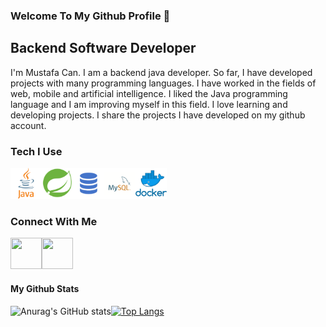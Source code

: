 <h3>Welcome To My Github Profile 👋 </h3>

<h2>Backend Software Developer</h2>

I'm Mustafa Can. I am a backend java developer. So far, I have developed projects with many programming languages. I have worked in the fields of web, mobile and artificial intelligence. I liked the Java programming language and I am improving myself in this field. I love learning and developing projects. I share the projects I have developed on my github account.

<h3>Tech I Use</h3>

<img src="https://raw.githubusercontent.com/github/explore/5b3600551e122a3277c2c5368af2ad5725ffa9a1/topics/java/java.png" height="50px" width="50px"/><img src="https://raw.githubusercontent.com/github/explore/80688e429a7d4ef2fca1e82350fe8e3517d3494d/topics/spring-boot/spring-boot.png" height="50px" width="50px"/><img src="https://raw.githubusercontent.com/github/explore/80688e429a7d4ef2fca1e82350fe8e3517d3494d/topics/sql/sql.png" height="50px" width="50px"/><img src="https://raw.githubusercontent.com/github/explore/80688e429a7d4ef2fca1e82350fe8e3517d3494d/topics/mysql/mysql.png" height="50px" width="50px"/><img src="https://raw.githubusercontent.com/github/explore/80688e429a7d4ef2fca1e82350fe8e3517d3494d/topics/docker/docker.png" height="50px" width="50px"/>


<h3>Connect With Me</h3>
<img src="https://img.icons8.com/ios-glyphs/344/linkedin.png" height="50px" width="50px"/><img src="https://img.icons8.com/ios/452/domain.png" height="50px" width="50px"/>


<h4>My Github Stats</h4>

![Anurag's GitHub stats](https://github-readme-stats.vercel.app/api?username=mcanyilmaz&show_icons=true&theme=radical)[![Top Langs](https://github-readme-stats.vercel.app/api/top-langs/?username=mcanyilmaz&layout=compact)](https://github.com/anuraghazra/github-readme-stats)


<!--
**mcanyilmaz/mcanyilmaz** is a ✨ _special_ ✨ repository because its `README.md` (this file) appears on your GitHub profile.

Here are some ideas to get you started:

- 🔭 I’m currently working on ...
- 🌱 I’m currently learning ...
- 👯 I’m looking to collaborate on ...
- 🤔 I’m looking for help with ...
- 💬 Ask me about ...
- 📫 How to reach me: ...
- 😄 Pronouns: ...
- ⚡ Fun fact: ...
-->
